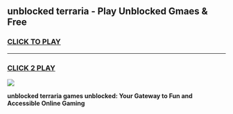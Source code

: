 
## unblocked terraria - Play Unblocked Gmaes & Free
<h3>
<a href="https://news.freeplayer.one?title=unblocked_terraria&ref=16F">CLICK TO PLAY</a></h3>
<hr>

<h3>
<a href="https://news.freeplayer.one?title=unblocked_terraria&ref=16F">CLICK 2 PLAY</a>
  
</h3>

<a href="https://news.freeplayer.one?title=unblocked_terraria&ref=16F/"><img src="https://clearcache.store/games.png"></a>


**unblocked terraria games unblocked: Your Gateway to Fun and Accessible Online Gaming**
